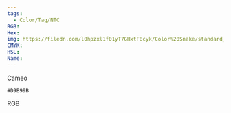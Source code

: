 ```yaml
---
tags:
  - Color/Tag/NTC
RGB:
Hex:
img: https://filedn.com/l0hpzxl1f01yT7GHxtF8cyk/Color%20Snake/standard_csv_to_svg/D9B99B.svg
CMYK:
HSL:
Name:
---
```

Cameo
```palette
#D9B99B
```
RGB
